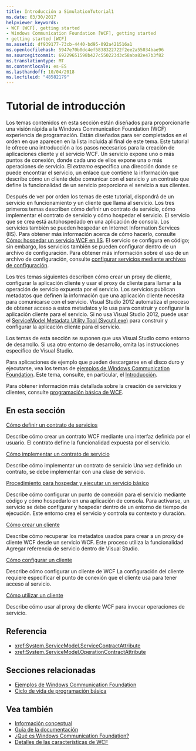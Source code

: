 ```yaml
---
title: Introducción a SimulationTutorial1
ms.date: 03/30/2017
helpviewer_keywords:
- WCF [WCF], getting started
- Windows Communication Foundation [WCF], getting started
- getting started [WCF]
ms.assetid: df939177-73cb-4440-bd95-092a421516a1
ms.openlocfilehash: 5947e70b0dc4ef5838322722f2ee2a55034bae96
ms.sourcegitcommit: 69229651598b427c550223d3c58aba82e47b3f82
ms.translationtype: MT
ms.contentlocale: es-ES
ms.lasthandoff: 10/04/2018
ms.locfileid: "48582179"
---
```

# <a name="getting-started-tutorial"></a>Tutorial de introducción
Los temas contenidos en esta sección están diseñados para proporcionarle una visión rápida a la Windows Communication Foundation (WCF) experiencia de programación. Están diseñados para ser completados en el orden en que aparecen en la lista incluida al final de este tema. Este tutorial le ofrece una introducción a los pasos necesarios para la creación de aplicaciones cliente y el servicio WCF. Un servicio expone uno o más puntos de conexión, donde cada uno de ellos expone una o más operaciones de servicio. El *extremo* especifica una dirección donde se puede encontrar el servicio, un enlace que contiene la información que describe cómo un cliente debe comunicar con el servicio y un contrato que define la funcionalidad de un servicio proporciona el servicio a sus clientes.

 Después de ver por orden los temas de este tutorial, dispondrá de un servicio en funcionamiento y un cliente que llama al servicio. Los tres primeros temas describen cómo definir un contrato de servicio, cómo implementar el contrato de servicio y cómo hospedar el servicio. El servicio que se crea está autohospedado en una aplicación de consola. Los servicios también se pueden hospedar en Internet Information Services (IIS). Para obtener más información acerca de cómo hacerlo, consulte [Cómo: hospedar un servicio WCF en IIS](../../../docs/framework/wcf/feature-details/how-to-host-a-wcf-service-in-iis.md). El servicio se configura en código; sin embargo, los servicios también se pueden configurar dentro de un archivo de configuración. Para obtener más información sobre el uso de un archivo de configuración, consulte [configurar servicios mediante archivos de configuración](../../../docs/framework/wcf/configuring-services-using-configuration-files.md).

 Los tres temas siguientes describen cómo crear un proxy de cliente, configurar la aplicación cliente y usar el proxy de cliente para llamar a la operación de servicio expuesta por el servicio. Los servicios publican metadatos que definen la información que una aplicación cliente necesita para comunicarse con el servicio. Visual Studio 2012 automatiza el proceso de obtener acceso a estos metadatos y lo usa para construir y configurar la aplicación cliente para el servicio. Si no usa Visual Studio 2012, puede usar el [ServiceModel Metadata Utility Tool (Svcutil.exe)](../../../docs/framework/wcf/servicemodel-metadata-utility-tool-svcutil-exe.md) para construir y configurar la aplicación cliente para el servicio.

Los temas de esta sección se suponen que usa Visual Studio como entorno de desarrollo. Si usa otro entorno de desarrollo, omita las instrucciones específico de Visual Studio.

Para aplicaciones de ejemplo que pueden descargarse en el disco duro y ejecutarse, vea los temas de [ejemplos de Windows Communication Foundation](https://msdn.microsoft.com/library/8ec9d192-5d81-4f64-bfd3-90c5e5858c91). Este tema, consulte, en particular, el [Introducción](../../../docs/framework/wcf/samples/getting-started-sample.md).

Para obtener información más detallada sobre la creación de servicios y clientes, consulte [programación básica de WCF](../../../docs/framework/wcf/basic-wcf-programming.md).

## <a name="in-this-section"></a>En esta sección
 [Cómo definir un contrato de servicios](../../../docs/framework/wcf/how-to-define-a-wcf-service-contract.md)

 Describe cómo crear un contrato WCF mediante una interfaz definida por el usuario. El contrato define la funcionalidad expuesta por el servicio.

 [Cómo implementar un contrato de servicio](../../../docs/framework/wcf/how-to-implement-a-wcf-contract.md)

 Describe cómo implementar un contrato de servicio Una vez definido un contrato, se debe implementar con una clase de servicio.

 [Procedimiento para hospedar y ejecutar un servicio básico](../../../docs/framework/wcf/how-to-host-and-run-a-basic-wcf-service.md)

 Describe cómo configurar un punto de conexión para el servicio mediante código y cómo hospedarlo en una aplicación de consola. Para activarse, un servicio se debe configurar y hospedar dentro de un entorno de tiempo de ejecución. Este entorno crea el servicio y controla su contexto y duración.

 [Cómo crear un cliente](../../../docs/framework/wcf/how-to-create-a-wcf-client.md)

 Describe cómo recuperar los metadatos usados para crear a un proxy de cliente WCF desde un servicio WCF. Este proceso utiliza la funcionalidad Agregar referencia de servicio dentro de Visual Studio.

 [Cómo configurar un cliente](../../../docs/framework/wcf/how-to-configure-a-basic-wcf-client.md)

 Describe cómo configurar un cliente de WCF La configuración del cliente requiere especificar el punto de conexión que el cliente usa para tener acceso al servicio.

 [Cómo utilizar un cliente](../../../docs/framework/wcf/how-to-use-a-wcf-client.md)

 Describe cómo usar al proxy de cliente WCF para invocar operaciones de servicio.

## <a name="reference"></a>Referencia

- <xref:System.ServiceModel.ServiceContractAttribute>
- <xref:System.ServiceModel.OperationContractAttribute>

## <a name="related-sections"></a>Secciones relacionadas

- [Ejemplos de Windows Communication Foundation](https://msdn.microsoft.com/library/8ec9d192-5d81-4f64-bfd3-90c5e5858c91)
- [Ciclo de vida de programación básica](../../../docs/framework/wcf/basic-programming-lifecycle.md)

## <a name="see-also"></a>Vea también

- [Información conceptual](../../../docs/framework/wcf/conceptual-overview.md)
- [Guía de la documentación](../../../docs/framework/wcf/guide-to-the-documentation.md)
- [¿Qué es Windows Communication Foundation?](../../../docs/framework/wcf/whats-wcf.md)
- [Detalles de las características de WCF](../../../docs/framework/wcf/feature-details/index.md)